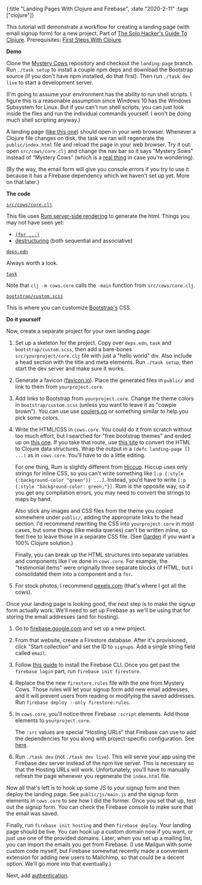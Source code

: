 {:title "Landing Pages With Clojure and Firebase", :date "2020-2-11" :tags ["clojure"]}

This tutorial will demonstrate a workflow for creating a landing page (with
email signup form) for a new project. Part of [The Solo Hacker's Guide To
Clojure](/post/2020/guide-to-clojure/). Prerequisites: [First Steps With
Clojure](/post/2019/learn-clojure/).

**Demo**

Clone the [Mystery Cows](https://github.com/jacobobryant/mystery-cows)
repository and checkout the `landing-page` branch. Run `./task setup` to
install a couple npm deps and download the Bootstrap source (if you don't have
npm installed, do that first). Then run `./task dev live` to start a
development server.

(I'm going to assume your environment has the ability to run shell scripts. I
figure this is a reasonable assumption since Windows 10 has the Windows
Subsystem for Linux. But if you can't run shell scripts, you can just look
inside the files and run the individual commands yourself. I won't be doing
much shell scripting anyway.)

A landing page ([like this one](https://cows.jacobobryant.com)) should open in
your web browser. Whenever  a Clojure file changes on disk, the task we ran
will regenerate the `public/index.html` file and reload the page in your web
browser. Try it out: open `src/cows/core.clj` and change the nav bar so it says
"Mystery Sows" instead of "Mystery Cows" (which is a [real
thing](https://www.nationalhogfarmer.com/animal-health/increase-us-sow-mortality-real-mystery)
in case you're wondering).

(By the way, the email form will give you console errors if you try to use it
because it has a Firebase dependency which we haven't set up yet. More on that
later.)

**The code**

[`src/cows/core.clj`](https://github.com/jacobobryant/mystery-cows/blob/landing-page/src/cows/core.clj)

This file uses [Rum server-side
rendering](https://github.com/tonsky/rum#server-side-rendering) to generate the
html. Things you may not have seen yet:
 - [`(for ...)`](https://kimh.github.io/clojure-by-example/#for)
 - [destructuring](https://clojure.org/guides/destructuring) (both sequential and associative)

[`deps.edn`](https://github.com/jacobobryant/mystery-cows/blob/landing-page/deps.edn)

Always worth a look.

[`task`](https://github.com/jacobobryant/mystery-cows/blob/landing-page/task)

Note that `clj -m cows.core` calls the `-main` function from `src/cows/core.clj`.

[`bootstrap/custom.scss`](https://github.com/jacobobryant/mystery-cows/blob/landing-page/bootstrap/custom.scss)

This is where you can customize [Bootstrap's](https://getbootstrap.com) CSS.

**Do it yourself**

Now, create a separate project for your own landing page:

 1. Set up a skeleton for the project. Copy over `deps.edn`, `task` and
    `bootstrap/custom.scss`, then add a bare-bones `src/yourproject/core.clj`
    file with just a "hello world" div. Also include a head section with the
    title and meta elements. Run `./task setup`, then start the dev server and
    make sure it works.

 2. Generate a favicon ([favicon.io](https://favicon.io)). Place the generated
    files in `public/` and link to them from `yourproject.core`.

 3. Add links to Bootstrap from `yourproject.core`. Change the theme colors in
    `bootstrap/custom.scss` (unless you want to leave it as "cowpie brown").
    You can use use [coolers.co](https://coolors.co/app) or something similar
    to help you pick some colors.

 4. Write the HTML/CSS in `cows.core`. You could do it from scratch without too
    much effort, but I searched for "free bootstrap themes" and ended up on
    [this one](https://startbootstrap.com/themes/landing-page/). If you take
    that route, use [this site](https://htmltohiccup.herokuapp.com/) to convert
    the HTML to Clojure data structures. Wrap the output in a `(defc
    landing-page [] ...)` as in `cows.core`. You'll have to do a little
    editing.

    For one thing, Rum is slightly different from
    [Hiccup](https://github.com/weavejester/hiccup). Hiccup uses only strings
    for inline CSS, so you can't write something like `[:p {:style
    {:background-color "green"}} ...]`. Instead, you'd have to write `[:p
    {:style "background-color: green;"}]`. Rum is the opposite way, so if you
    get any compilation errors, you may need to convert the strings to maps by
    hand.

    Also stick any images and CSS files from the theme you copied somewhere
    under `public/`, adding the appropriate links to the head section. I'd
    recommend rewriting the CSS into `yourproject.core` in most cases, but some
    things (like media queries) can't be written inline, so feel free to leave
    those in a separate CSS file. (See
    [Garden](https://github.com/noprompt/garden) if you want a 100% Clojure
    solution.)

    Finally, you can break up the HTML structures into separate variables and
    components like I've done in `cows.core`. For example, the "testimonial
    items" were originally three separate blocks of HTML, but I consolidated
    them into a component and a `for`.

  5. For stock photos, I recommend [pexels.com](https://pexels.com) (that's
     where I got all the cows).

Once your landing page is looking good, the next step is to make the signup
form actually work. We'll need to set up Firebase as we'll be using that for
storing the email addresses (and for hosting).

 1. Go to [firebase.google.com](https://firebase.google.com) and set up a new
    project.

 2. From that website, create a Firestore database. After it's provisioned,
    click "Start collection" and set the ID to `signups`. Add a single string
    field called `email`.

 3. Follow [this guide](https://firebase.google.com/docs/cli) to install the
    Firebase CLI. Once you get past the `firebase login` part, run `firebase
    init firestore`.

 4. Replace the the new `firestore.rules` file with the one from Mystery Cows.
    Those rules will let your signup form add new email addresses, and it will
    prevent users from reading or modifying the saved addresses. Run `firebase
    deploy --only firestore:rules`.

 5. In `cows.core`, you'll notice three Firebase `:script` elements. Add those
    elements to `yourproject.core`.

    The `:src` values are special "Hosting URLs" that Firebase can use to add
    the dependencies for you along with project-specific configuration. See
    [here](https://firebase.google.com/docs/web/setup).

 6. Run `./task dev` (not `./task dev live`). This will serve your app using
    the Firebase dev server instead of the npm live server. This is necessary
    so that the Hosting URLs will work. Unfortunately, you'll have to manually
    refresh the page whenever you regenerate the `index.html` file.

Now all that's left is to hook up some JS to your signup form and then deploy
the landing page. See `public/js/main.js` and the signup form elements in
`cows.core` to see how I did the former. Once you set that up, test out the
signup form. You can check the Firebase console to make sure that the email was
saved.

Finally, run `firebase init hosting` and then `firebase deploy`. Your landing
page should be live. You can hook up a custom domain now if you want, or just
use one of the provided domains. Later, when you set up a mailing list, you can
import the emails you get from Firebase. (I use Mailgun with some custom code
myself, but Firebase somewhat recently made a convenient extension for adding
new users to Mailchimp, so that could be a decent option. We'll go more into
that eventually.)

Next, add [authentication](/post/2020/authentication/).
